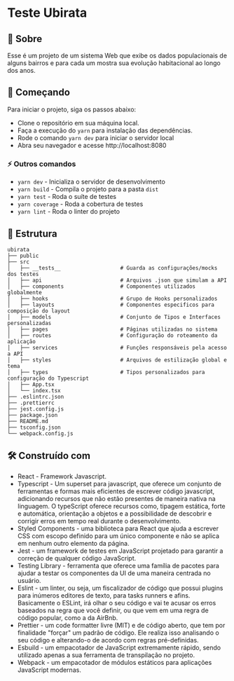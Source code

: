# Teste Ubirata

## 📖 Sobre

Esse é um projeto de um sistema Web que exibe os dados populacionais de alguns bairros e para cada um mostra sua evolução habitacional ao longo dos anos.

## 🚀 Começando

Para iniciar o projeto, siga os passos abaixo:

- Clone o repositório em sua máquina local.
- Faça a execução do `yarn` para instalação das dependências.
- Rode o comando `yarn dev` para iniciar o servidor local
- Abra seu navegador e acesse http://localhost:8080

### ⚡ Outros comandos

- `yarn dev` - Inicializa o servidor de desenvolvimento
- `yarn build` - Compila o projeto para a pasta `dist`
- `yarn test` - Roda o suíte de testes
- `yarn coverage` - Roda a cobertura de testes
- `yarn lint` - Roda o linter do projeto

## 🌳 Estrutura

```
ubirata
├── public
├── src
│   ├── __tests__                   # Guarda as configurações/mocks dos testes
│   ├── api                         # Arquivos .json que simulam a API
│   ├── components                  # Componentes utilizados globalmente
│   ├── hooks                       # Grupo de Hooks personalizados
│   ├── layouts                     # Componentes especificos para composição do layout
│   ├── models                      # Conjunto de Tipos e Interfaces personalizadas
│   ├── pages                       # Páginas utilizadas no sistema
│   ├── routes                      # Configuração do roteamento da aplicação
│   ├── services                    # Funções responsáveis pela acesso a API
│   ├── styles                      # Arquivos de estilização global e tema
│   ├── types                       # Tipos personalizados para configuração do Typescript
│   ├── App.tsx
│   └── index.tsx
├── .eslintrc.json
├── .prettierrc
├── jest.config.js
├── package.json
├── README.md
├── tsconfig.json
└── webpack.config.js
```

## 🛠️ Construído com

- React - Framework Javascript.
- Typescript - Um superset para javascript, que oferece um conjunto de ferramentas e formas mais eficientes de escrever código javascript, adicionando recursos que não estão presentes de maneira nativa na linguagem. O typeScript oferece recursos como, tipagem estática, forte e automática, orientação a objetos e a possibilidade de descobrir e corrigir erros em tempo real durante o desenvolvimento.
- Styled Components - uma biblioteca para React que ajuda a escrever CSS com escopo definido para um único componente e não se aplica em nenhum outro elemento da página.
- Jest - um framework de testes em JavaScript projetado para garantir a correção de qualquer código JavaScript.
- Testing Library - ferramenta que oferece uma família de pacotes para ajudar a testar os componentes da UI de uma maneira centrada no usuário.
- Eslint - um linter, ou seja, um fiscalizador de código que possui plugins para inúmeros editores de texto, para tasks runners e afins. Basicamente o ESLint, irá olhar o seu código e vai te acusar os erros baseados na regra que você definir, ou que vem em uma regra de código popular, como a da AirBnb.
- Prettier - um code formatter livre (MIT) e de código aberto, que tem por finalidade "forçar" um padrão de código. Ele realiza isso analisando o seu código e alterando-o de acordo com regras pré-definidas.
- Esbuild - um empacotador de JavaScript extremamente rápido, sendo utilizado apenas a sua ferramenta de transpilação no projeto.
- Webpack - um empacotador de módulos estáticos para aplicações JavaScript modernas.
